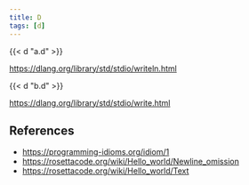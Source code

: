 ```yaml
---
title: D
tags: [d]
---
```


{{< d "a.d" >}}

<https://dlang.org/library/std/stdio/writeln.html>

{{< d "b.d" >}}

<https://dlang.org/library/std/stdio/write.html>

## References

- <https://programming-idioms.org/idiom/1>
- <https://rosettacode.org/wiki/Hello_world/Newline_omission>
- <https://rosettacode.org/wiki/Hello_world/Text>

